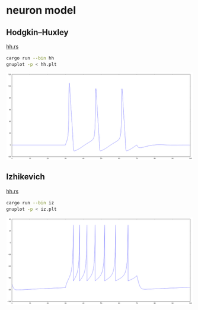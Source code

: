 # neuron model

## Hodgkin–Huxley

[hh.rs](https://github.com/suzusuzu/neuron-model/blob/master/src/bin/hh.rs)

```sh
cargo run --bin hh
gnuplot -p < hh.plt
```

![hh](https://raw.githubusercontent.com/suzusuzu/neuron-model/master/hh.png)

## Izhikevich

[hh.rs](https://github.com/suzusuzu/neuron-model/blob/master/src/bin/iz.rs)

```sh
cargo run --bin iz
gnuplot -p < iz.plt
```

![iz](https://raw.githubusercontent.com/suzusuzu/neuron-model/master/iz.png)
